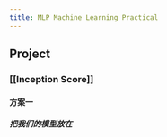 ```yaml
---
title: MLP Machine Learning Practical
---
```


## Project
### [[Inception Score]]
#### 方案一
##### 把我们的模型放在
